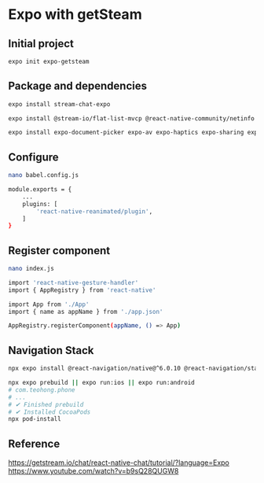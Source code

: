 # Expo with getSteam

## Initial project
```bash
expo init expo-getsteam
```

## Package and dependencies
```bash
expo install stream-chat-expo

expo install @stream-io/flat-list-mvcp @react-native-community/netinfo expo-file-system expo-image-manipulator expo-image-picker expo-media-library react-native-gesture-handler react-native-reanimated react-native-svg

expo install expo-document-picker expo-av expo-haptics expo-sharing expo-clipboard
```

## Configure
```bash
nano babel.config.js
```
```bash
module.exports = {
    ...
    plugins: [
        'react-native-reanimated/plugin',
    ]
}
```

## Register component
```bash
nano index.js
```
```bash
import 'react-native-gesture-handler'
import { AppRegistry } from 'react-native'

import App from './App'
import { name as appName } from './app.json'

AppRegistry.registerComponent(appName, () => App)
```

## Navigation Stack
```bash
npx expo install @react-navigation/native@^6.0.10 @react-navigation/stack@^6.2.1  react-native-screens@^3.13.1 react-native-safe-area-context@^4.2.5
```
```bash
npx expo prebuild || expo run:ios || expo run:android
# com.teohong.phone
# ...
# ✔ Finished prebuild
# ✔ Installed CocoaPods
npx pod-install
```

## Reference

<https://getstream.io/chat/react-native-chat/tutorial/?language=Expo>
<https://www.youtube.com/watch?v=b9sQ28QUGW8>